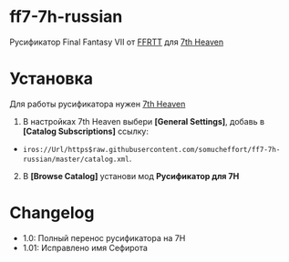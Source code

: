 # ff7-7h-russian
Русификатор Final Fantasy VII от [FFRTT](https://ffrtt.ru/) для [7th Heaven](https://7thheaven.rocks/)

# Установка
Для работы русификатора нужен [7th Heaven](https://7thheaven.rocks/#download7h)

1. В настройках 7th Heaven выбери **[General Settings]**, добавь в **[Catalog Subscriptions]** ссылку: 
- `iros://Url/https$raw.githubusercontent.com/somucheffort/ff7-7h-russian/master/catalog.xml`.
2. В **[Browse Catalog]** установи мод **Русификатор для 7H**

# Changelog
- 1.0: Полный перенос русификатора на 7H
- 1.01: Исправлено имя Сефирота
